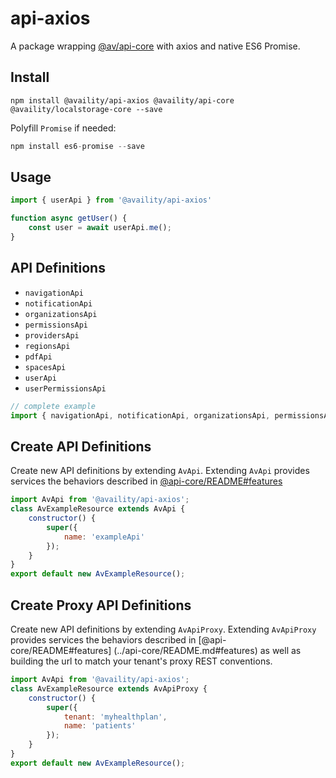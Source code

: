 #  api-axios

A package wrapping [@av/api-core](../api-core/README.md) with axios and native ES6 Promise. 


## Install

```
npm install @availity/api-axios @availity/api-core @availity/localstorage-core --save
```

Polyfill `Promise` if needed:

```js
npm install es6-promise --save
```

## Usage

```js
import { userApi } from '@availity/api-axios'

function async getUser() {
    const user = await userApi.me();
}
```

## API Definitions

- `navigationApi`
- `notificationApi`
- `organizationsApi`
- `permissionsApi`
- `providersApi`
- `regionsApi`
- `pdfApi`
- `spacesApi`
- `userApi`
- `userPermissionsApi`

```js
// complete example
import { navigationApi, notificationApi, organizationsApi, permissionsApi, providersApi, regionsApi, pdfApi, spacesApi, userApi, userPermissionsApi } from '@availity/api-axios'
```

## Create API Definitions
Create new API definitions by extending `AvApi`. Extending `AvApi` provides services the behaviors described in [@api-core/README#features](../api-core/README.md#features)

```js
import AvApi from '@availity/api-axios';
class AvExampleResource extends AvApi {
    constructor() {
        super({
            name: 'exampleApi'
        });
    }
}
export default new AvExampleResource();
```

## Create Proxy API Definitions
Create new API definitions by extending `AvApiProxy`. Extending `AvApiProxy` provides services the behaviors described in [@api-core/README#features] (../api-core/README.md#features) as well as building the url to match your tenant's proxy REST conventions.

```js
import AvApi from '@availity/api-axios';
class AvExampleResource extends AvApiProxy {
    constructor() {
        super({
            tenant: 'myhealthplan',
            name: 'patients'
        });
    }
}
export default new AvExampleResource();
```

